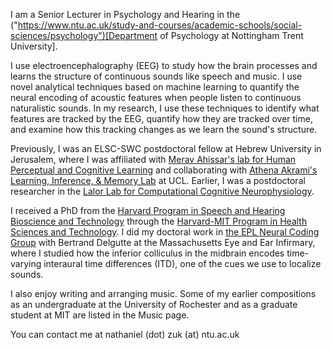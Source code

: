 I am a Senior Lecturer in Psychology and Hearing in the ("https://www.ntu.ac.uk/study-and-courses/academic-schools/social-sciences/psychology")[Department of Psychology at Nottingham Trent University]. 

I use electroencephalography (EEG) to study how the brain processes and learns the structure of continuous sounds like speech and music.  I use novel analytical techniques based on machine learning to quantify the neural encoding of acoustic features when people listen to continuous naturalistic sounds. In my research, I use these techniques to identify what features are tracked by the EEG, quantify how they are tracked over time, and examine how this tracking changes as we learn the sound's structure.
        
Previously, I was an ELSC-SWC postdoctoral fellow at Hebrew University in Jerusalem, where I was affiliated with <a href="https://elsc.huji.ac.il/faculty-staff/merav-ahissar">Merav Ahissar's lab for Human Perceptual and Cognitive Learning</a> and collaborating with <a href="https://www.lim.bio/">Athena Akrami's Learning, Inference, & Memory Lab</a> at UCL. Earlier, I was a postdoctoral researcher in the <a href="https://www.urmc.rochester.edu/labs/lalor.aspx">Lalor Lab for Computational Cognitive Neurophysiology</a>.</p>

I received a PhD from the <a href="https://dms.hms.harvard.edu/shbt/">Harvard Program in Speech and Hearing Bioscience and Technology</a> through the <a href="https://hst.mit.edu/">Harvard-MIT Program in Health Sciences and Technology</a>. I did my doctoral work in <a href="https://research.meei.harvard.edu/neuralcoding/index.html">the EPL Neural Coding Group</a> with Bertrand Delgutte at the Massachusetts Eye and Ear Infirmary, where I studied how the inferior colliculus in the midbrain encodes time-varying interaural time differences (ITD), one of the cues we use to localize sounds.</p>

I also enjoy writing and arranging music. Some of my earlier compositions as an undergraduate at the University of Rochester and as a graduate student at MIT are listed in the Music page.</p>

You can contact me at <span class="impact">nathaniel (dot) zuk (at) ntu.ac.uk</span></p>